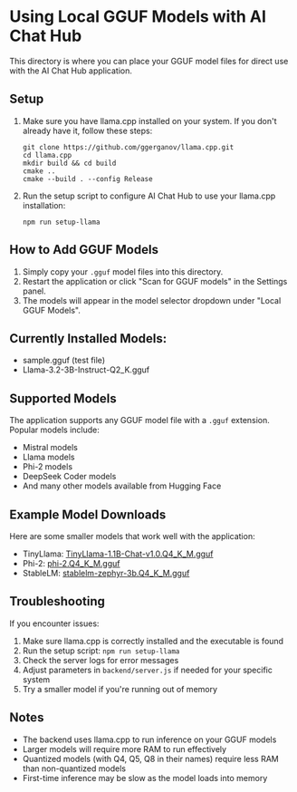 # Using Local GGUF Models with AI Chat Hub

This directory is where you can place your GGUF model files for direct use with the AI Chat Hub application.

## Setup

1. Make sure you have llama.cpp installed on your system. If you don't already have it, follow these steps:
   ```
   git clone https://github.com/ggerganov/llama.cpp.git
   cd llama.cpp
   mkdir build && cd build
   cmake ..
   cmake --build . --config Release
   ```

2. Run the setup script to configure AI Chat Hub to use your llama.cpp installation:
   ```
   npm run setup-llama
   ```

## How to Add GGUF Models

1. Simply copy your `.gguf` model files into this directory.
2. Restart the application or click "Scan for GGUF models" in the Settings panel.
3. The models will appear in the model selector dropdown under "Local GGUF Models".

## Currently Installed Models:

- sample.gguf (test file)
- Llama-3.2-3B-Instruct-Q2_K.gguf

## Supported Models

The application supports any GGUF model file with a `.gguf` extension. Popular models include:

- Mistral models
- Llama models
- Phi-2 models
- DeepSeek Coder models
- And many other models available from Hugging Face

## Example Model Downloads

Here are some smaller models that work well with the application:

- TinyLlama: [TinyLlama-1.1B-Chat-v1.0.Q4_K_M.gguf](https://huggingface.co/TheBloke/TinyLlama-1.1B-Chat-v1.0-GGUF/resolve/main/tinyllama-1.1b-chat-v1.0.Q4_K_M.gguf)
- Phi-2: [phi-2.Q4_K_M.gguf](https://huggingface.co/TheBloke/phi-2-GGUF/resolve/main/phi-2.Q4_K_M.gguf)
- StableLM: [stablelm-zephyr-3b.Q4_K_M.gguf](https://huggingface.co/TheBloke/stablelm-zephyr-3b-GGUF/resolve/main/stablelm-zephyr-3b.Q4_K_M.gguf)

## Troubleshooting

If you encounter issues:

1. Make sure llama.cpp is correctly installed and the executable is found
2. Run the setup script: `npm run setup-llama`
3. Check the server logs for error messages
4. Adjust parameters in `backend/server.js` if needed for your specific system
5. Try a smaller model if you're running out of memory

## Notes

- The backend uses llama.cpp to run inference on your GGUF models
- Larger models will require more RAM to run effectively
- Quantized models (with Q4, Q5, Q8 in their names) require less RAM than non-quantized models
- First-time inference may be slow as the model loads into memory